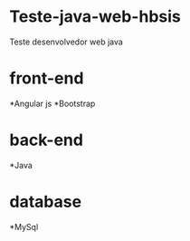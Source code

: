 # Teste-java-web-hbsis
Teste desenvolvedor web java

# front-end
*Angular js
*Bootstrap

# back-end
*Java

# database
*MySql 



